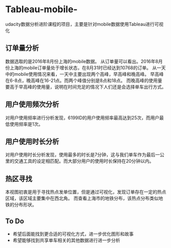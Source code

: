 # Tableau-mobile-
udacity数据分析进阶课程的项目，主要是针对mobile数据使用Tableau进行可视化

## 订单量分析
数据选取的是2016年8月份上海的mobile数据。
从订单量可以看出。2016年8月份上海的mobile订单量处于增长状态，在8月31时已经达到10768的订单。
从一天中的mobile使用情况来看，一天中主要出现两个高峰，早高峰和晚高峰。
早高峰在6-8点，晚高峰在16-21点。而两个峰值分别是8点和18点。
而晚高峰的使用量要高于早高峰的使用量，说明在时间充足的情况下人们还是会选择单车出行方式。

## 用户使用频次分析
对用户使用频率进行分析发现，6199ID的用户使用频率最高达到25次，而用户最低使用频率是1次。

## 用户使用时长分析
对用户使用时长分析发现，使用最多的时长是7分钟，这与我们单车作为最后一公里的交通工具的设定相匹配。而大部分用户的使用时长保持在20分钟以内。

## 热区寻找
本视图初衷是用于寻找热点发单位置，但是通过可视化，发现订单存在一定的热点区域，该区域主要集中在西北角。
而查看上海市的地铁分布，该热点分布类似地铁的分布形状。

## To Do
* 希望后面能找到更合适的可视化方式，进一步优化图形和故事
* 希望能够找到共享单车相关的其他数据进行进一步分析
